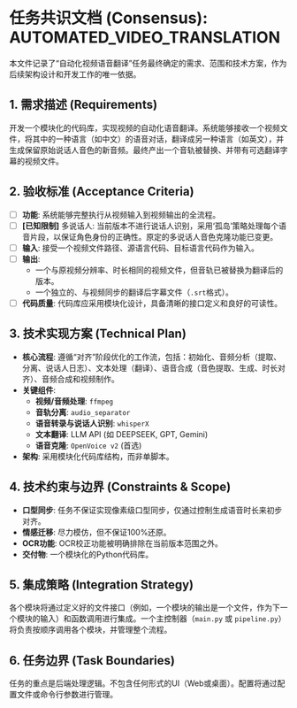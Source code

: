 # 任务共识文档 (Consensus): AUTOMATED_VIDEO_TRANSLATION

本文件记录了“自动化视频语音翻译”任务最终确定的需求、范围和技术方案，作为后续架构设计和开发工作的唯一依据。

## 1. 需求描述 (Requirements)

开发一个模块化的代码库，实现视频的自动化语音翻译。系统能够接收一个视频文件，将其中的一种语言（如中文）的语音对话，翻译成另一种语言（如英文），并生成保留原始说话人音色的新音频。最终产出一个音轨被替换、并带有可选翻译字幕的视频文件。

## 2. 验收标准 (Acceptance Criteria)

- [ ] **功能**: 系统能够完整执行从视频输入到视频输出的全流程。
- [ ] **[已知限制]** 多说话人: 当前版本不进行说话人识别，采用‘孤岛’策略处理每个语音片段，以保证角色身份的正确性。原定的多说话人音色克隆功能已变更。
- [ ] **输入**: 接受一个视频文件路径、源语言代码、目标语言代码作为输入。
- [ ] **输出**:
    -   一个与原视频分辨率、时长相同的视频文件，但音轨已被替换为翻译后的版本。
    -   一个独立的、与视频同步的翻译后字幕文件（`.srt`格式）。
- [ ] **代码质量**: 代码库应采用模块化设计，具备清晰的接口定义和良好的可读性。

## 3. 技术实现方案 (Technical Plan)

- **核心流程**: 遵循“对齐”阶段优化的工作流，包括：初始化、音频分析（提取、分离、说话人日志）、文本处理（翻译）、语音合成（音色提取、生成、时长对齐）、音频合成和视频制作。
- **关键组件**:
    - **视频/音频处理**: `ffmpeg`
    - **音轨分离**: `audio_separator`
    - **语音转录与说话人识别**: `whisperX`
    - **文本翻译**: LLM API (如 DEEPSEEK, GPT, Gemini)
    - **语音克隆**: `OpenVoice v2` (首选)
- **架构**: 采用模块化代码库结构，而非单脚本。

## 4. 技术约束与边界 (Constraints & Scope)

- **口型同步**: 任务不保证实现像素级口型同步，仅通过控制生成语音时长来初步对齐。
- **情感迁移**: 尽力模仿，但不保证100%还原。
- **OCR功能**: OCR校正功能被明确排除在当前版本范围之外。
- **交付物**: 一个模块化的Python代码库。

## 5. 集成策略 (Integration Strategy)

各个模块将通过定义好的文件接口（例如，一个模块的输出是一个文件，作为下一个模块的输入）和函数调用进行集成。一个主控制器（`main.py` 或 `pipeline.py`）将负责按顺序调用各个模块，并管理整个流程。

## 6. 任务边界 (Task Boundaries)

任务的重点是后端处理逻辑。不包含任何形式的UI（Web或桌面）。配置将通过配置文件或命令行参数进行管理。
